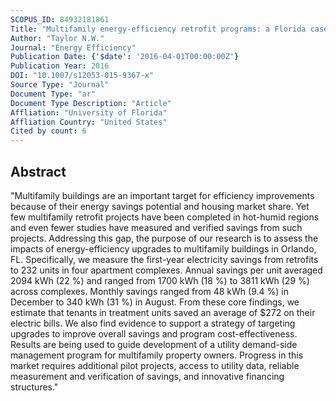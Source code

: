 ```yaml
---
SCOPUS_ID: 84932181861
Title: "Multifamily energy-efficiency retrofit programs: a Florida case study"
Author: "Taylor N.W."
Journal: "Energy Efficiency"
Publication Date: {'$date': '2016-04-01T00:00:00Z'}
Publication Year: 2016
DOI: "10.1007/s12053-015-9367-x"
Source Type: "Journal"
Document Type: "ar"
Document Type Description: "Article"
Affliation: "University of Florida"
Affliation Country: "United States"
Cited by count: 6
---
```


## Abstract
"Multifamily buildings are an important target for efficiency improvements because of their energy savings potential and housing market share. Yet few multifamily retrofit projects have been completed in hot-humid regions and even fewer studies have measured and verified savings from such projects. Addressing this gap, the purpose of our research is to assess the impacts of energy-efficiency upgrades to multifamily buildings in Orlando, FL. Specifically, we measure the first-year electricity savings from retrofits to 232 units in four apartment complexes. Annual savings per unit averaged 2094 kWh (22 %) and ranged from 1700 kWh (18 %) to 3811 kWh (29 %) across complexes. Monthly savings ranged from 48 kWh (9.4 %) in December to 340 kWh (31 %) in August. From these core findings, we estimate that tenants in treatment units saved an average of $272 on their electric bills. We also find evidence to support a strategy of targeting upgrades to improve overall savings and program cost-effectiveness. Results are being used to guide development of a utility demand-side management program for multifamily property owners. Progress in this market requires additional pilot projects, access to utility data, reliable measurement and verification of savings, and innovative financing structures."
